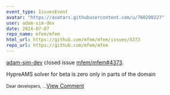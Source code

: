 ```yaml
---
event_type: IssuesEvent
avatar: "https://avatars.githubusercontent.com/u/76020022?"
user: adam-sim-dev
date: 2024-07-07
repo_name: mfem/mfem
html_url: https://github.com/mfem/mfem/issues/4373
repo_url: https://github.com/mfem/mfem
---
```


<a href='https://github.com/adam-sim-dev' target='_blank'>adam-sim-dev</a> closed issue <a href='https://github.com/mfem/mfem/issues/4373' target='_blank'>mfem/mfem#4373</a>.

<p>HypreAMS solver for beta is zero only in parts of the domain</p><small>Dear developers,...</small><a href='https://github.com/mfem/mfem/issues/4373' target='_blank'>View Comment</a>